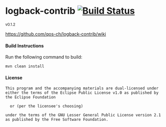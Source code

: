 # logback-contrib [![Build Status](https://travis-ci.org/qos-ch/logback-contrib.svg?branch=master)](https://travis-ci.org/qos-ch/logback-contrib)
<sup>v0.1.2</sup>

https://github.com/qos-ch/logback-contrib/wiki

#### Build Instructions
Run the following command to build:

```
mvn clean install
```

#### License
```
This program and the accompanying materials are dual-licensed under
either the terms of the Eclipse Public License v1.0 as published by
the Eclipse Foundation

  or (per the licensee's choosing)

under the terms of the GNU Lesser General Public License version 2.1
as published by the Free Software Foundation.
```
